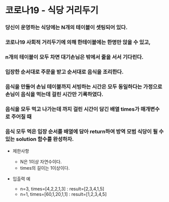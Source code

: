 # 코로나19 - 식당 거리두기

### 당신이 운영하는 식당에는 N개의 테이블이 셋팅되어 있다.
### 코로나19 사회적 거리두기에 의해 한테이블에는 한명만 앉을 수 있고,
### n개의 테이블이 모두 차면 대기손님은 밖에서 줄을 서서 기다린다.

### 입장한 순서대로 주문을 받고 순서대로 음식을 조리한다.
### 음식을 만들어 손님 테이블까지 서빙하는 시간은 모두 동일하다는 가정으로 손님이 음식을 먹는데 걸린 시간만 기록하였다.

### 음식을 모두 먹고 나가는데 까지 걸린 시간이 담긴 배열 times가 매개변수로 주어질 때
### 음식 모두 먹은 입장 순서를 배열에 담아 return하여 방역 모범 식당이 될 수 있는 solution 함수를 완성하자.

- 제한사항
  - N은 1이상 자연수이다.
  - times의 길이는 1이상이다.
  
- 입출력 예
  - n=3, times=[4,2,2,1,3] : result=[2,3,4,1,5]
  - n=1, times=[60,1,20,1,1] : result=[1,2,3,4,5]


 
